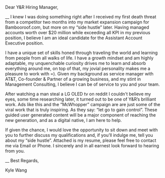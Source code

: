 Dear Y&R Hiring Manager,

__
I knew I was doing something right after I received my first death threat from a competitor two months into my market expansion campaign for Bambooroof.com, but more on my “side hustle” later.  Having managed accounts worth over $20 million while exceeding all KPI in my previous position, I believe I am an ideal candidate for the Assistant Account Executive position.

I have a unique set of skills honed through traveling the world and learning from people from all walks of life. I have a growth mindset and am highly adaptable, my unquenchable curiosity drives me to learn and absorb everything around me, on top of that, my jovial personality makes me a pleasure to work with =). Given my background as service manager with AT&T, Co-founder & Partner of a growing business, and my stint in Management Consulting, I believe I can be of service to you and your team.

After watching a man steal a LG OLED tv on reddit I couldn't believe my eyes, some time researching later, it turned out to be one of Y&R’s brilliant work. Ads like this and the “McWhopper” campaign are are just some of the viral work that is truly inspiring. As they say: “let go to gain control”. These guided user generated content will be a major component of reaching the new generation, and as a digital native, I am here to help. 

If given the chance, I would love the opportunity to sit down and meet with you to further discuss my qualifications and, if you’ll indulge me, tell you about my “side hustle”. Attached is my resume, please feel free to contact me via Email or Phone.  I sincerely and in all earnest look forward to hearing from you.

__
Best Regards,


Kyle Wang
